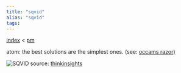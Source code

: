 ```yaml
---
title: "sqvid"
alias: "sqvid"
tags: 
---
```


[index](/.md) < [pm](1-productmgmt.md)

atom: the best solutions are the simplest ones. (see: [occams razor)](occams-razor.md)

![SQVID](https://thinkinsights.net/wp-content/uploads/SQVID.png)
source: [thinkinsights](https://thinkinsights.net/consulting/sqvid-how-to-help-clients-see-your-opinions/)
